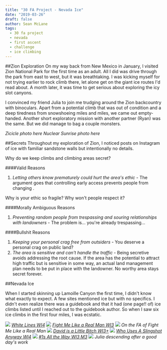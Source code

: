 ```yaml
---
title: "30 FA Project - Nevada Ice"
date: "2019-03-26"
draft: false
author: Sean McLane
tags:
  - 30 fa project
  - nevada
  - first ascent
  - challenge
  - ice climbing
---
```


##Zion Exploration
On my way back from New Mexico in January, I visited Zion National Park for the first time as an adult. All I did was drive through the park from east to west, but it was breathtaking. I was kicking myself for not trying earlier to rock climb there, let alone get on the giant ice routes I'd read about. A month later, it was time to get serious about exploring the icy slot canyons.

I convinced my friend Julia to join me trudging around the Zion backcountry with binoculars. Apart from a potential climb that was out of condition and a deep tiredness from snowshoeing miles and miles, we came out empty-handed. Another short exploratory mission with another partner (Ryan) was the same. But we did manage to bag a couple monsters.

*Zicicle photo here*
*Nuclear Sunrise photo here*

##Secrets
Throughout my exploration of Zion, I noticed posts on Instagram of ice with familiar sandstone walls but intentionally no details.

Why do we keep climbs and climbing areas secret?

####Valid Reasons
1) *Letting others know prematurely could hurt the area's ethic* - The argument goes that controlling early access prevents people from changing .

Why is your ethic so fragile? Why won't people respect it? 

####Morally Ambiguous Reasons
1) *Preventing random people from trespassing and souring relationships with landowners* - The problem is... you're already trespassing...

####Bullshit Reasons
1) *Keeping your personal crag free from outsiders* - You deserve a personal crag on public land?
2) *The area is sensitive and can't handle the traffic* - Being secretive avoids addressing the root cause. If the area has the potential to attract high traffic but is sensitive in some way, an actual land management plan needs to be put in place with the landowner. No worthy area stays secret forever.

##Nevada Ice

When I started skinning up Lamoille Canyon the first time, I didn't know what exactly to expect. A few sites mentioned ice but with no specifics. I didn't even realize there was a guidebook and that it had (one page!! of) ice climbs listed until I reached out to the guidebook author. So when I saw six ice climbs in the first four miles, I was ecstatic. 

![](white-lines.JPG)
*[White Lines WI4](https://www.mountainproject.com/route/116596279/white-lines)*
![](fight-me.JPG)
*[Fight Me Like a Real Man WI3](https://www.mountainproject.com/route/116596315/fight-me-like-a-real-man)*
![](solo.JPG)
*On the FA of Fight Me Like a Real Man*
![](david.JPG)
*[David is a Little Bitch WI3+](https://www.mountainproject.com/route/116596351/david-is-a-little-bitch)*
![](slingshot.JPG)
*[Who Uses A Slingshot Anyway WI4](https://www.mountainproject.com/route/116596344/who-uses-a-slingshot-anyway)*
![](number-ones.JPG)
*[#1s All the Way WI3 M3](https://www.mountainproject.com/route/116596407/1s-all-the-way)*
![](julia.JPG)
*Julia descending after a good day's work*